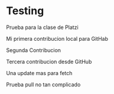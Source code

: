 # Testing
Prueba para la clase de Platzi

Mi primera contribucion local para GitHab

Segunda Contribucion

Tercera contribucion desde GitHub

Una update mas para fetch

Prueba pull no tan complicado